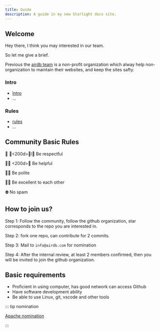 ```yaml
---
title: Guide
description: A guide in my new Starlight docs site.
---
```


## Welcome

Hey there, I think you may interested in our team.

So let me give a brief.

Previous the [airdb team](http://airdb.team) is a non-profit organization which alway help non-organization to maintain their websites, and keep the sites safty.

### Intro

- [Intro](intro/intro.md)
- ...

### Rules

- [rules](rules/rules.md)
- ...

## Community Basic Rules

🫱 🏻<200d>🫲l🏿 Be respectful

👨🏼  <200d>🚒
Be helpful

🙇🏼   Be polite

🖖🏾   Be excellent to each other

⛔ No spam

## How to join us?

Step 1:  Follow the community, follow the github organization, star corresponds to the repo you are interested in.

Step 2: fork one repo, can contribute for 2 commits.

Step 3: Mail to `info@airdb.com` for nomination

Step 4: After the internal review, at least 2 members confirmed, then you will be invited to join the github organization.

## Basic requirements

- Proficient in using computer, has good network can access Github
- Have software development ability
- Be able to use Linux, git, vscode and other tools

::: tip nomination

[Apache nomination](https://community.apache.org/newcommitter.html)

:::
